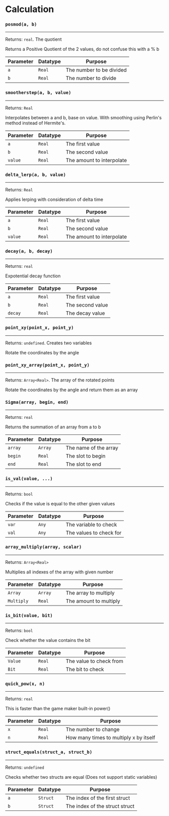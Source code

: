 # Calculation

### `posmod(a, b)`
---
 Returns: `real`. The quotient

Returns a Positive Quotient of the 2 values, do not confuse this with a % b

| Parameter | Datatype  | Purpose |
|-----------|-----------|---------|
|`a` |`Real` |The number to be divided |
|`b` |`Real` |The number to divide |

### `smootherstep(a, b, value)`
---
 Returns: `Real`

Interpolates between a and b, base on value. With smoothing using Perlin's method instead of Hermite's.

| Parameter | Datatype  | Purpose |
|-----------|-----------|---------|
|`a` |`Real` |The first value |
|`b` |`Real` |The second value |
|`value` |`Real` |The amount to interpolate |

### `delta_lerp(a, b, value)`
---
 Returns: `Real`

Applies lerping with consideration of delta time

| Parameter | Datatype  | Purpose |
|-----------|-----------|---------|
|`a` |`Real` |The first value |
|`b` |`Real` |The second value |
|`value` |`Real` |The amount to interpolate |

### `decay(a, b, decay)`
---
 Returns: `real`

Expotential decay function

| Parameter | Datatype  | Purpose |
|-----------|-----------|---------|
|`a` |`Real` |The first value |
|`b` |`Real` |The second value |
|`decay` |`Real` |The decay value |

### `point_xy(point_x, point_y)`
---
 Returns: `undefined`. Creates two variables

Rotate the coordinates by the angle

### `point_xy_array(point_x, point_y)`
---
 Returns: `Array<Real>`. The array of the rotated points

Rotate the coordinates by the angle and return them as an array

### `Sigma(array, begin, end)`
---
 Returns: `real`

Returns the summation of an array from a to b

| Parameter | Datatype  | Purpose |
|-----------|-----------|---------|
|`array` |`Array` |The name of the array |
|`begin` |`Real` |The slot to begin |
|`end` |`Real` |The slot to end |

### `is_val(value, ...)`
---
 Returns: `bool`

Checks if the value is equal to the other given values

| Parameter | Datatype  | Purpose |
|-----------|-----------|---------|
|`var` |`Any` |The variable to check |
|`val` |`Any` |The values to check for |

### `array_multiply(array, scalar)`
---
 Returns: `Array<Real>`

Multiplies all indexes of the array with given number

| Parameter | Datatype  | Purpose |
|-----------|-----------|---------|
|`Array` |`Array` |The array to multiply |
|`Multiply` |`Real` |The amount to multiply |

### `is_bit(value, bit)`
---
 Returns: `bool`

Check whether the value contains the bit

| Parameter | Datatype  | Purpose |
|-----------|-----------|---------|
|`Value` |`Real` |The value to check from |
|`Bit` |`Real` |The bit to check |

### `quick_pow(x, n)`
---
 Returns: `real`

This is faster than the game maker built-in power()

| Parameter | Datatype  | Purpose |
|-----------|-----------|---------|
|`x` |`Real` |The number to change |
|`n` |`Real` |How many times to multiply x by itself |

### `struct_equals(struct_a, struct_b)`
---
 Returns: `undefined`

Checks whether two structs are equal (Does not support static variables)

| Parameter | Datatype  | Purpose |
|-----------|-----------|---------|
|`a` |`Struct` |The index of the first struct |
|`b` |`Struct` |The index of the struct struct |
































